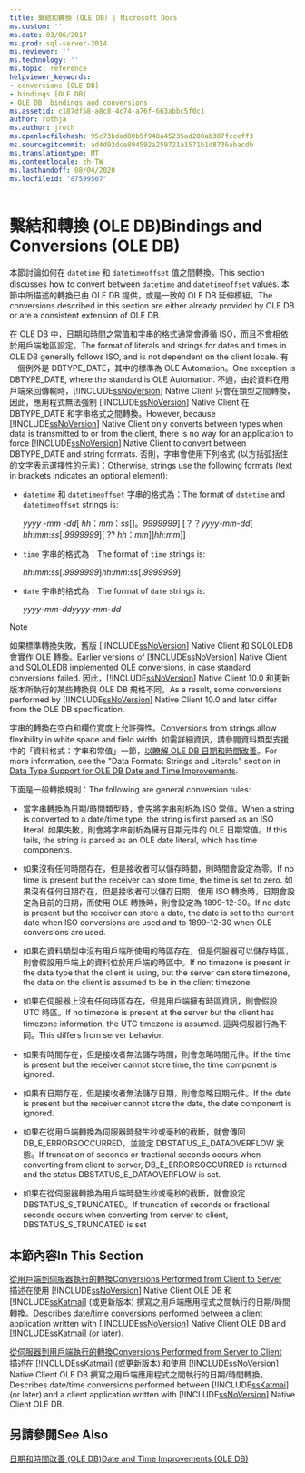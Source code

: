 ```yaml
---
title: 繫結和轉換 (OLE DB) | Microsoft Docs
ms.custom: ''
ms.date: 03/06/2017
ms.prod: sql-server-2014
ms.reviewer: ''
ms.technology: ''
ms.topic: reference
helpviewer_keywords:
- conversions [OLE DB]
- bindings [OLE DB]
- OLE DB, bindings and conversions
ms.assetid: c187df58-a8c8-4c74-a76f-663abbc5f0c1
author: rothja
ms.author: jroth
ms.openlocfilehash: 95c73bdad80b5f948a45235ad208ab307fcceff3
ms.sourcegitcommit: ad4d92dce894592a259721a1571b1d8736abacdb
ms.translationtype: MT
ms.contentlocale: zh-TW
ms.lasthandoff: 08/04/2020
ms.locfileid: "87599507"
---
```

# <a name="bindings-and-conversions-ole-db"></a><span data-ttu-id="4c3ce-102">繫結和轉換 (OLE DB)</span><span class="sxs-lookup"><span data-stu-id="4c3ce-102">Bindings and Conversions (OLE DB)</span></span>
  <span data-ttu-id="4c3ce-103">本節討論如何在 `datetime` 和 `datetimeoffset` 值之間轉換。</span><span class="sxs-lookup"><span data-stu-id="4c3ce-103">This section discusses how to convert between `datetime` and `datetimeoffset` values.</span></span> <span data-ttu-id="4c3ce-104">本節中所描述的轉換已由 OLE DB 提供，或是一致的 OLE DB 延伸模組。</span><span class="sxs-lookup"><span data-stu-id="4c3ce-104">The conversions described in this section are either already provided by OLE DB or are a consistent extension of OLE DB.</span></span>  
  
 <span data-ttu-id="4c3ce-105">在 OLE DB 中，日期和時間之常值和字串的格式通常會遵循 ISO，而且不會相依於用戶端地區設定。</span><span class="sxs-lookup"><span data-stu-id="4c3ce-105">The format of literals and strings for dates and times in OLE DB generally follows ISO, and is not dependent on the client locale.</span></span> <span data-ttu-id="4c3ce-106">有一個例外是 DBTYPE_DATE，其中的標準為 OLE Automation。</span><span class="sxs-lookup"><span data-stu-id="4c3ce-106">One exception is DBTYPE_DATE, where the standard is OLE Automation.</span></span> <span data-ttu-id="4c3ce-107">不過，由於資料在用戶端來回傳輸時，[!INCLUDE[ssNoVersion](../../includes/ssnoversion-md.md)] Native Client 只會在類型之間轉換，因此，應用程式無法強制 [!INCLUDE[ssNoVersion](../../includes/ssnoversion-md.md)] Native Client 在 DBTYPE_DATE 和字串格式之間轉換。</span><span class="sxs-lookup"><span data-stu-id="4c3ce-107">However, because [!INCLUDE[ssNoVersion](../../includes/ssnoversion-md.md)] Native Client only converts between types when data is transmitted to or from the client, there is no way for an application to force [!INCLUDE[ssNoVersion](../../includes/ssnoversion-md.md)] Native Client to convert between DBTYPE_DATE and string formats.</span></span> <span data-ttu-id="4c3ce-108">否則，字串會使用下列格式 (以方括弧括住的文字表示選擇性的元素)：</span><span class="sxs-lookup"><span data-stu-id="4c3ce-108">Otherwise, strings use the following formats (text in brackets indicates an optional element):</span></span>  
  
-   <span data-ttu-id="4c3ce-109">`datetime` 和 `datetimeoffset` 字串的格式為：</span><span class="sxs-lookup"><span data-stu-id="4c3ce-109">The format of `datetime` and `datetimeoffset` strings is:</span></span>  
  
     <span data-ttu-id="4c3ce-110">*yyyy* -*mm* -*dd*[ *hh*：*mm*：*ss*[]。*9999999*] [？？</span><span class="sxs-lookup"><span data-stu-id="4c3ce-110">*yyyy*-*mm*-*dd*[ *hh*:*mm*:*ss*[.*9999999*][ ??</span></span> <span data-ttu-id="4c3ce-111">*hh*：*mm*]]</span><span class="sxs-lookup"><span data-stu-id="4c3ce-111">*hh*:*mm*]]</span></span>  
  
-   <span data-ttu-id="4c3ce-112">`time` 字串的格式為：</span><span class="sxs-lookup"><span data-stu-id="4c3ce-112">The format of `time` strings is:</span></span>  
  
     <span data-ttu-id="4c3ce-113">*hh*:*mm*:*ss*[.*9999999*]</span><span class="sxs-lookup"><span data-stu-id="4c3ce-113">*hh*:*mm*:*ss*[.*9999999*]</span></span>  
  
-   <span data-ttu-id="4c3ce-114">`date` 字串的格式為：</span><span class="sxs-lookup"><span data-stu-id="4c3ce-114">The format of `date` strings is:</span></span>  
  
     <span data-ttu-id="4c3ce-115">*yyyy*-*mm*-*dd*</span><span class="sxs-lookup"><span data-stu-id="4c3ce-115">*yyyy*-*mm*-*dd*</span></span>  
  
> [!NOTE]  
>  <span data-ttu-id="4c3ce-116">如果標準轉換失敗，舊版 [!INCLUDE[ssNoVersion](../../includes/ssnoversion-md.md)] Native Client 和 SQLOLEDB 會實作 OLE 轉換。</span><span class="sxs-lookup"><span data-stu-id="4c3ce-116">Earlier versions of [!INCLUDE[ssNoVersion](../../includes/ssnoversion-md.md)] Native Client and SQLOLEDB implemented OLE conversions, in case standard conversions failed.</span></span> <span data-ttu-id="4c3ce-117">因此，[!INCLUDE[ssNoVersion](../../includes/ssnoversion-md.md)] Native Client 10.0 和更新版本所執行的某些轉換與 OLE DB 規格不同。</span><span class="sxs-lookup"><span data-stu-id="4c3ce-117">As a result, some conversions performed by [!INCLUDE[ssNoVersion](../../includes/ssnoversion-md.md)] Native Client 10.0 and later differ from the OLE DB specification.</span></span>  
  
 <span data-ttu-id="4c3ce-118">字串的轉換在空白和欄位寬度上允許彈性。</span><span class="sxs-lookup"><span data-stu-id="4c3ce-118">Conversions from strings allow flexibility in white space and field width.</span></span> <span data-ttu-id="4c3ce-119">如需詳細資訊，請參閱資料類型支援中的「資料格式：字串和常值」一節，[以瞭解 OLE DB 日期和時間改善](data-type-support-for-ole-db-date-and-time-improvements.md)。</span><span class="sxs-lookup"><span data-stu-id="4c3ce-119">For more information, see the "Data Formats: Strings and Literals" section in [Data Type Support for OLE DB Date and Time Improvements](data-type-support-for-ole-db-date-and-time-improvements.md).</span></span>  
  
 <span data-ttu-id="4c3ce-120">下面是一般轉換規則：</span><span class="sxs-lookup"><span data-stu-id="4c3ce-120">The following are general conversion rules:</span></span>  
  
-   <span data-ttu-id="4c3ce-121">當字串轉換為日期/時間類型時，會先將字串剖析為 ISO 常值。</span><span class="sxs-lookup"><span data-stu-id="4c3ce-121">When a string is converted to a date/time type, the string is first parsed as an ISO literal.</span></span> <span data-ttu-id="4c3ce-122">如果失敗，則會將字串剖析為擁有日期元件的 OLE 日期常值。</span><span class="sxs-lookup"><span data-stu-id="4c3ce-122">If this fails, the string is parsed as an OLE date literal, which has time components.</span></span>  
  
-   <span data-ttu-id="4c3ce-123">如果沒有任何時間存在，但是接收者可以儲存時間，則時間會設定為零。</span><span class="sxs-lookup"><span data-stu-id="4c3ce-123">If no time is present but the receiver can store time, the time is set to zero.</span></span> <span data-ttu-id="4c3ce-124">如果沒有任何日期存在，但是接收者可以儲存日期，使用 ISO 轉換時，日期會設定為目前的日期，而使用 OLE 轉換時，則會設定為 1899-12-30。</span><span class="sxs-lookup"><span data-stu-id="4c3ce-124">If no date is present but the receiver can store a date, the date is set to the current date when ISO conversions are used and to 1899-12-30 when OLE conversions are used.</span></span>  
  
-   <span data-ttu-id="4c3ce-125">如果在資料類型中沒有用戶端所使用的時區存在，但是伺服器可以儲存時區，則會假設用戶端上的資料位於用戶端的時區中。</span><span class="sxs-lookup"><span data-stu-id="4c3ce-125">If no timezone is present in the data type that the client is using, but the server can store timezone, the data on the client is assumed to be in the client timezone.</span></span>  
  
-   <span data-ttu-id="4c3ce-126">如果在伺服器上沒有任何時區存在，但是用戶端擁有時區資訊，則會假設 UTC 時區。</span><span class="sxs-lookup"><span data-stu-id="4c3ce-126">If no timezone is present at the server but the client has timezone information, the UTC timezone is assumed.</span></span> <span data-ttu-id="4c3ce-127">這與伺服器行為不同。</span><span class="sxs-lookup"><span data-stu-id="4c3ce-127">This differs from server behavior.</span></span>  
  
-   <span data-ttu-id="4c3ce-128">如果有時間存在，但是接收者無法儲存時間，則會忽略時間元件。</span><span class="sxs-lookup"><span data-stu-id="4c3ce-128">If the time is present but the receiver cannot store time, the time component is ignored.</span></span>  
  
-   <span data-ttu-id="4c3ce-129">如果有日期存在，但是接收者無法儲存日期，則會忽略日期元件。</span><span class="sxs-lookup"><span data-stu-id="4c3ce-129">If the date is present but the receiver cannot store the date, the date component is ignored.</span></span>  
  
-   <span data-ttu-id="4c3ce-130">如果在從用戶端轉換為伺服器時發生秒或毫秒的截斷，就會傳回 DB_E_ERRORSOCCURRED，並設定 DBSTATUS_E_DATAOVERFLOW 狀態。</span><span class="sxs-lookup"><span data-stu-id="4c3ce-130">If truncation of seconds or fractional seconds occurs when converting from client to server, DB_E_ERRORSOCCURRED is returned and the status DBSTATUS_E_DATAOVERFLOW is set.</span></span>  
  
-   <span data-ttu-id="4c3ce-131">如果在從伺服器轉換為用戶端時發生秒或毫秒的截斷，就會設定 DBSTATUS_S_TRUNCATED。</span><span class="sxs-lookup"><span data-stu-id="4c3ce-131">If truncation of seconds or fractional seconds occurs when converting from server to client, DBSTATUS_S_TRUNCATED is set</span></span>  
  
## <a name="in-this-section"></a><span data-ttu-id="4c3ce-132">本節內容</span><span class="sxs-lookup"><span data-stu-id="4c3ce-132">In This Section</span></span>  
 [<span data-ttu-id="4c3ce-133">從用戶端到伺服器執行的轉換</span><span class="sxs-lookup"><span data-stu-id="4c3ce-133">Conversions Performed from Client to Server</span></span>](conversions-performed-from-client-to-server.md)  
 <span data-ttu-id="4c3ce-134">描述在使用 [!INCLUDE[ssNoVersion](../../includes/ssnoversion-md.md)] Native Client OLE DB 和 [!INCLUDE[ssKatmai](../../includes/sskatmai-md.md)] (或更新版本) 撰寫之用戶端應用程式之間執行的日期/時間轉換。</span><span class="sxs-lookup"><span data-stu-id="4c3ce-134">Describes date/time conversions performed between a client application written with [!INCLUDE[ssNoVersion](../../includes/ssnoversion-md.md)] Native Client OLE DB and [!INCLUDE[ssKatmai](../../includes/sskatmai-md.md)] (or later).</span></span>  
  
 [<span data-ttu-id="4c3ce-135">從伺服器到用戶端執行的轉換</span><span class="sxs-lookup"><span data-stu-id="4c3ce-135">Conversions Performed from Server to Client</span></span>](conversions-performed-from-server-to-client.md)  
 <span data-ttu-id="4c3ce-136">描述在 [!INCLUDE[ssKatmai](../../includes/sskatmai-md.md)] (或更新版本) 和使用 [!INCLUDE[ssNoVersion](../../includes/ssnoversion-md.md)] Native Client OLE DB 撰寫之用戶端應用程式之間執行的日期/時間轉換。</span><span class="sxs-lookup"><span data-stu-id="4c3ce-136">Describes date/time conversions performed between [!INCLUDE[ssKatmai](../../includes/sskatmai-md.md)] (or later) and a client application written with [!INCLUDE[ssNoVersion](../../includes/ssnoversion-md.md)] Native Client OLE DB.</span></span>  
  
## <a name="see-also"></a><span data-ttu-id="4c3ce-137">另請參閱</span><span class="sxs-lookup"><span data-stu-id="4c3ce-137">See Also</span></span>  
 [<span data-ttu-id="4c3ce-138">日期和時間改善 &#40;OLE DB&#41;</span><span class="sxs-lookup"><span data-stu-id="4c3ce-138">Date and Time Improvements &#40;OLE DB&#41;</span></span>](date-and-time-improvements-ole-db.md)  
  
  
